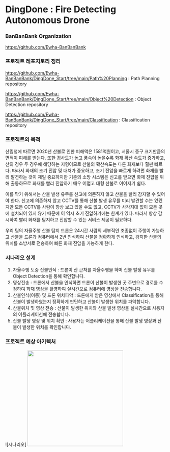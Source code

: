 # DingDone : Fire Detecting Autonomous Drone

### BanBanBank Organization

https://github.com/Ewha-BanBanBank


### 프로젝트 레포지토리 정리

https://github.com/Ewha-BanBanBank/DingDone_Start/tree/main/Path%20Planning : Path Planning repository

https://github.com/Ewha-BanBanBank/DingDone_Start/tree/main/Object%20Detection : Object Detection repository

https://github.com/Ewha-BanBanBank/DingDone_Start/tree/main/Classification : Classification repository



### 프로젝트의 목적

산림청에 따르면 2020년 산불로 인한 피해액은 1581억원이고, 서울시 중구 크기만큼의 면적이 피해를 받는다. 
또한 경사도가 높고 풍속이 높을수록 화재 확산 속도가 증가하고, 산의 경우 두 경우에 해당하는 지형이므로 산불의 확산속도는 다른 화재보다 훨씬 빠르다. 
따라서 화재의 초기 진압 및 대처가 중요하고, 초기 진압을 빠르게 하려면 화재를 빨리 발견하는 것이 제일 중요하지만 기존의 소방 시스템은 신고를 받으면 화재 진압을 위해 출동하므로 화재를 빨리 진압하기 매우 어렵고 대형 산불로 이어지기 쉽다. 

이를 막기 위해서는 산불 발생 유무를 신고에 의존하지 않고 산불을 빨리 감지할 수 있어야 한다. 
신고에 의존하지 않고 CCTV를 통해 산불 발생 유무를 미리 발견할 수는 있겠지만 모든 CCTV를 사람이 항상 보고 있을 수도 없고, CCTV가 사각지대 없이 모든 곳에 설치되어 있지 않기 때문에 이 역시 초기 진압하기에는 한계가 있다.
따라서 항상 감시하여 빨리 화재를 탐지하고 진압할 수 있는 서비스 제공이 필요하다. 

우리 팀의 자율주행 산불 탐지 드론은 24시간 사람의 세부적인 조종없이 주행이 가능하고 산불을 드론과 컴퓨터에서 2번 인식하여 산불을 정확하게 인식하고, 감지한 산불의 위치를 소방서로 전송하여 빠른 화재 진압을 가능하게 한다.




### 시나리오 설계

1. 자율주행 도중 산불인식 : 드론이 산 근처를 자율주행을 하며 산불 발생 유무를 Object Detection을 통해 확인합니다. 
2. 영상전송 : 드론에서 산불을 인식하면 드론이 산불이 발생한 곳 주변으로 경로를 수정하여 화재 영상을 촬영하여 실시간으로 컴퓨터에 영상을 전송합니다.
3. 산불인식(이중) 및 드론 위치파악 : 드론에게 받은 영상에서 Classification을 통해 산불이 발생하였는지 정확하게 판단하고 산불이 발생한 위치를 파악합니다.
4. 산불위치 및 영상 전송 : 산불이 발생한 위치와 산불 발생 영상을 실시간으로 사용자의 어플리케이션에 전송합니다.
5. 산불 발생 영상 및 위치 확인 : 사용자는 어플리케이션을 통해 산불 발생 영상과 산불이 발생한 위치를 확인합니다.



### 프로젝트 예상 아키텍처

![시나리오] <img src="https://user-images.githubusercontent.com/70934572/145341167-3612f1b3-9759-4f48-a208-f872169dad0e.png" width="300" height="300">

